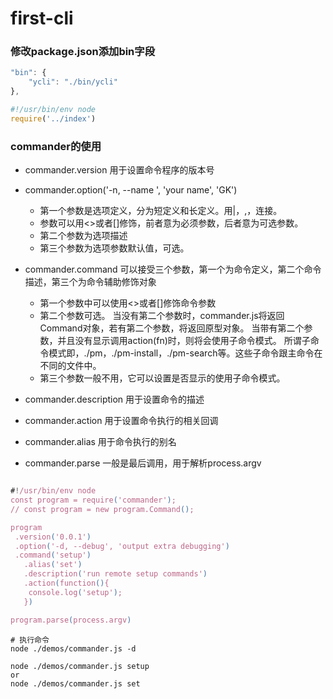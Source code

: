 # first-cli
### 修改package.json添加bin字段
```js
"bin": {
    "ycli": "./bin/ycli"
},
```
```js
#!/usr/bin/env node
require('../index')
```

### commander的使用
- commander.version 用于设置命令程序的版本号
- commander.option('-n, --name <name>', 'your name', 'GK')  
  - 第一个参数是选项定义，分为短定义和长定义。用|，,，连接。
  - 参数可以用<>或者[]修饰，前者意为必须参数，后者意为可选参数。
  - 第二个参数为选项描述
  - 第三个参数为选项参数默认值，可选。
- commander.command 可以接受三个参数，第一个为命令定义，第二个命令描述，第三个为命令辅助修饰对象
  - 第一个参数中可以使用<>或者[]修饰命令参数
  - 第二个参数可选。
  当没有第二个参数时，commander.js将返回Command对象，若有第二个参数，将返回原型对象。
  当带有第二个参数，并且没有显示调用action(fn)时，则将会使用子命令模式。
  所谓子命令模式即，./pm，./pm-install，./pm-search等。这些子命令跟主命令在不同的文件中。
  - 第三个参数一般不用，它可以设置是否显示的使用子命令模式。
- commander.description 用于设置命令的描述
- commander.action 用于设置命令执行的相关回调
- commander.alias  用于命令执行的别名

- commander.parse 一般是最后调用，用于解析process.argv

```js

#!/usr/bin/env node
const program = require('commander');
// const program = new program.Command();

program
 .version('0.0.1')
 .option('-d, --debug', 'output extra debugging')
 .command('setup')
   .alias('set')
   .description('run remote setup commands')
   .action(function(){
    console.log('setup');
   })

program.parse(process.argv)

```
```
# 执行命令
node ./demos/commander.js -d

node ./demos/commander.js setup
or
node ./demos/commander.js set
```
